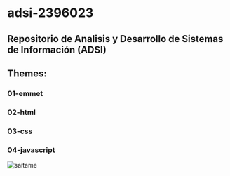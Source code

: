 # adsi-2396023
Repositorio de Analisis y Desarrollo de Sistemas de Información (ADSI)
---
## Themes:

### 01-emmet
### 02-html
### 03-css
### 04-javascript

![saitame](https://static.wikia.nocookie.net/onepunchman/images/c/c0/Anime_-_Saitama.jpg/revision/latest?cb=20200308230733&path-prefix=es)
